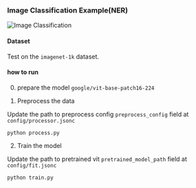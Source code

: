 ### Image Classification Example(NER)

![Image Classification]("../../pics/img_cls.png")

#### Dataset

Test on the `imagenet-1k` dataset.


#### how to run

0. prepare the model `google/vit-base-patch16-224`

1. Preprocess the data

Update the path to preprocess config `preprocess_config` field at `config/processor.jsonc`

```
python process.py
```

2. Train the model

Update the path to pretrained vit `pretrained_model_path` field at `config/fit.jsonc`
```
python train.py
```
